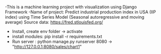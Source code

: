 -This is a machine learning project with visualization using Django Framework
-Name of project: Predict industrial production index in USA (IIP index) using Time Series Model (Seasonal autoregressive and moving average)
Source data: https://fred.stlouisfed.org/
- Install, create env folder -> activate
- install modules: pip install -r requirements.txt
- Run server : python manage.py runserver 8080 -> "http://127.0.0.1:8080/sales/chart1"
